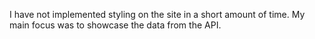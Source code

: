 I have not implemented styling on the site in a short amount of time. My main focus was to showcase the data from the API.
